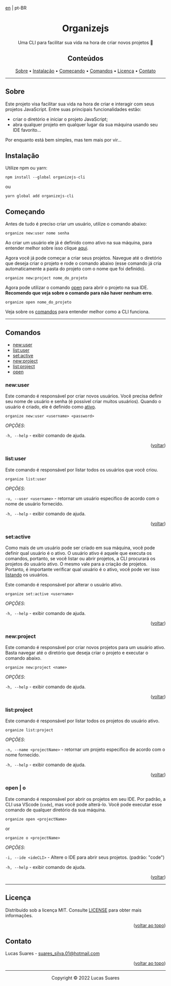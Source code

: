 <div id="top"></div>

[en](./README.md) | pt-BR

<h1 align="center">Organizejs</h1>

<p align="center">Uma CLI para facilitar sua vida na hora de criar novos projetos 💪</p>

<h2 align="center">Conteúdos</h2>

<p align="center">
  <a href="#sobre">Sobre</a> •
  <a href="#instalação">Instalação</a> •
  <a href="#começando">Começando</a> •
  <a href="#comandos">Comandos</a> •
  <a href="#licença">Licença</a> •
  <a href="#contato">Contato</a>
</p>

---

<h2 id="sobre">Sobre</h2>

Este projeto visa facilitar sua vida na hora de criar e interagir com seus projetos JavaScript. Entre suas principais funcionalidades estão:

- criar o diretório e iniciar o projeto JavaScript;
- abra qualquer projeto em qualquer lugar da sua máquina usando seu IDE favorito...

Por enquanto está bem simples, mas tem mais por vir...

## Instalação

Utilize npm ou yarn:

```shell
npm install --global organizejs-cli
```

ou

```shell
yarn global add organizejs-cli
```

## Começando

Antes de tudo é preciso criar um usuário, utilize o comando abaixo:

```shell
organize new:user nome senha
```

Ao criar um usuário ele já é definido como ativo na sua máquina, para entender melhor sobre isso clique [aqui](#setactive).

Agora você já pode começar a criar seus projetos. Navegue até o diretório que deseja criar o projeto e rode o comando abaixo (esse comando já cria automaticamente a pasta do projeto com o nome que foi definido).

```shell
organize new:project nome_do_projeto
```

Agora pode utilizar o comando [open](#open--o) para abrir o projeto na sua IDE. **Recomendo que veja sobre o comando para não haver nenhum erro**.

```shell
organize open nome_do_projeto
```

Veja sobre os [comandos](#comandos) para entender melhor como a CLI funciona.

---

<h2 id="comandos">Comandos</h2>

<ul>
  <li><a href="#newuser">new:user</a></li>
  <li><a href="#listuser">list:user</a></li>
  <li><a href="#setactive">set:active</a></li>
  <li><a href="#newproject">new:project</a></li>
  <li><a href="#listproject">list:project</a></li>
  <li><a href="#open--o">open</a></li>
</ul>

### new:user

Este comando é responsável por criar novos usuários. Você precisa definir seu nome de usuário e senha (é possível criar muitos usuários). Quando o usuário é criado, ele é definido como [ativo](#setactive).

```shell
organize new:user <username> <password>
```

_OPÇÕES_:

`-h, --help` - exibir comando de ajuda.

<p align="right">
  (<a href="#comandos">voltar</a>)
</p>

### list:user

Este comando é responsável por listar todos os usuários que você criou.

```shell
organize list:user
```

_OPÇÕES_:

`-u, --user <username>` - retornar um usuário específico de acordo com o nome de usuário fornecido.

`-h, --help` - exibir comando de ajuda.

<p align="right">
  (<a href="#comandos">voltar</a>)
</p>

### set:active

Como mais de um usuário pode ser criado em sua máquina, você pode definir qual usuário é o ativo. O usuário ativo é aquele que executa os comandos, portanto, se você listar ou abrir projetos, a CLI procurará os projetos do usuário ativo. O mesmo vale para a criação de projetos. Portanto, é importante verificar qual usuário é o ativo, você pode ver isso [listando](#listuser) os usuários.

Este comando é responsável por alterar o usuário ativo.

```shell
organize set:active <username>
```

_OPÇÕES_:

`-h, --help` - exibir comando de ajuda.

<p align="right">
  (<a href="#comandos">voltar</a>)
</p>

### new:project

Este comando é responsável por criar novos projetos para um usuário ativo. Basta navegar até o diretório que deseja criar o projeto e executar o comando abaixo.

```shell
organize new:project <name>
```

_OPÇÕES_:

`-h, --help` - exibir comando de ajuda.

<p align="right">
  (<a href="#comandos">voltar</a>)
</p>

### list:project

Este comando é responsável por listar todos os projetos do usuário ativo.

```shell
organize list:project
```

_OPÇÕES_:

`-n, --name <projectName>` - retornar um projeto específico de acordo com o nome fornecido.

`-h, --help` - exibir comando de ajuda.

<p align="right">
  (<a href="#comandos">voltar</a>)
</p>

### open | o

Este comando é responsável por abrir os projetos em seu IDE. Por padrão, a CLI usa VScode (`code`), mas você pode alterá-lo. Você pode executar esse comando de qualquer diretório da sua máquina.

```shell
organize open <projectName>
```

or

```shell
organize o <projectName>
```

_OPÇÕES_:

`-i, --ide <ideCLI>` - Altere o IDE para abrir seus projetos. (padrão: "code")

`-h, --help` - exibir comando de ajuda.

<p align="right">
  (<a href="#comandos">voltar</a>)
</p>

---

## Licença

Distribuído sob a licença MIT. Consulte [LICENSE](./LICENSE) para obter mais informações.

<p align="right">(<a href="#top">voltar ao topo</a>)</p>

## Contato

Lucas Suares - suares_silva.01@hotmail.com

<p align="right">(<a href="#top">voltar ao topo</a>)</p>

---

<p align="center">Copyright © 2022 Lucas Suares</p>
